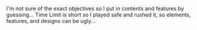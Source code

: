 I'm not sure of the exact objectives so I put in contents and features by guessing...
Time Limit is short so I played safe and rushed it, so elements, features, and designs can be ugly...